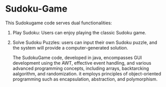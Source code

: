 # Sudoku-Game
This Sudokugame code serves dual functionalities: 
1) Play Sudoku: Users can enjoy playing the classic Sudoku game.
2) Solve Sudoku Puzzles: users can input their own Sudoku puzzle, and the system will provide a computer-generated solution.

   The SudokuGame code, developed in java, encompasses GUI development using the AWT, effective event handling, and various advanced programming concepts, including arrays, backtarcking aalgorithm, and randomization. it employs principles of object-oriented programming such as encapsulation, abstraction, and polymorphism.
